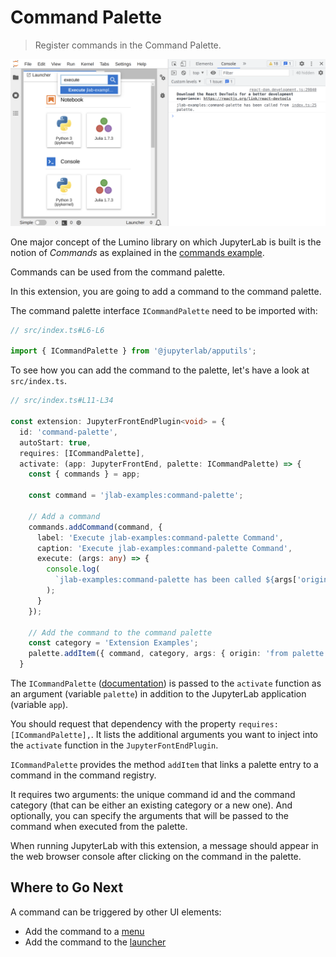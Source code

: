 # Command Palette

> Register commands in the Command Palette.

![Command Palette](preview.png)

One major concept of the Lumino library on which JupyterLab is built is
the notion of _Commands_ as explained in the
[commands example](https://github.com/jupyterlab/extension-examples/blob/master/commands/README.md).

Commands can be used from the command palette.

In this extension, you are going to add a command to the command palette.

The command palette interface `ICommandPalette` need to be imported with:

```ts
// src/index.ts#L6-L6

import { ICommandPalette } from '@jupyterlab/apputils';
```

To see how you can add the command to the palette, let's have a look at `src/index.ts`.

```ts
// src/index.ts#L11-L34

const extension: JupyterFrontEndPlugin<void> = {
  id: 'command-palette',
  autoStart: true,
  requires: [ICommandPalette],
  activate: (app: JupyterFrontEnd, palette: ICommandPalette) => {
    const { commands } = app;

    const command = 'jlab-examples:command-palette';

    // Add a command
    commands.addCommand(command, {
      label: 'Execute jlab-examples:command-palette Command',
      caption: 'Execute jlab-examples:command-palette Command',
      execute: (args: any) => {
        console.log(
          `jlab-examples:command-palette has been called ${args['origin']}.`
        );
      }
    });

    // Add the command to the command palette
    const category = 'Extension Examples';
    palette.addItem({ command, category, args: { origin: 'from palette' } });
  }
```

The `ICommandPalette`
([documentation](https://jupyterlab.github.io/jupyterlab/interfaces/_apputils_src_index_.icommandpalette.html))
is passed to the `activate` function as an argument (variable `palette`) in
addition to the JupyterLab application (variable `app`).

You should request that dependency with the property `requires: [ICommandPalette],`.
It lists the additional arguments you want to inject into the `activate` function in the `JupyterFontEndPlugin`.

`ICommandPalette` provides the method `addItem` that links a palette entry to a command in the command registry.

It requires two arguments: the unique command id and the command
category (that can be either an existing category or a new one). And optionally, you can specify
the arguments that will be passed to the command when executed from the palette.

When running JupyterLab with this extension, a message should
appear in the web browser console after clicking on the command in the palette.

## Where to Go Next

A command can be triggered by other UI elements:

- Add the command to a [menu](../main-menu/README.md)
- Add the command to the [launcher](../launcher/README.md)
